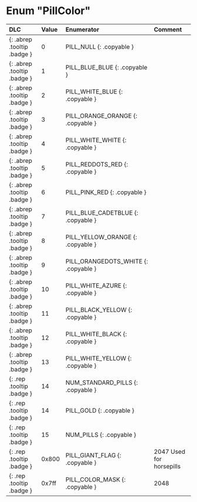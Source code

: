 # Enum "PillColor"
|DLC|Value|Enumerator|Comment|
|:--|:--|:--|:--|
|[ ](#){: .abrep .tooltip .badge }|0 |PILL_NULL {: .copyable } |  |
|[ ](#){: .abrep .tooltip .badge }|1 |PILL_BLUE_BLUE {: .copyable } |  |
|[ ](#){: .abrep .tooltip .badge }|2 |PILL_WHITE_BLUE {: .copyable } |  |
|[ ](#){: .abrep .tooltip .badge }|3 |PILL_ORANGE_ORANGE {: .copyable } |  |
|[ ](#){: .abrep .tooltip .badge }|4 |PILL_WHITE_WHITE {: .copyable } |  |
|[ ](#){: .abrep .tooltip .badge }|5 |PILL_REDDOTS_RED {: .copyable } |  |
|[ ](#){: .abrep .tooltip .badge }|6 |PILL_PINK_RED {: .copyable } |  |
|[ ](#){: .abrep .tooltip .badge }|7 |PILL_BLUE_CADETBLUE {: .copyable } |  |
|[ ](#){: .abrep .tooltip .badge }|8 |PILL_YELLOW_ORANGE {: .copyable } |  |
|[ ](#){: .abrep .tooltip .badge }|9 |PILL_ORANGEDOTS_WHITE {: .copyable } |  |
|[ ](#){: .abrep .tooltip .badge }|10 |PILL_WHITE_AZURE {: .copyable } |  |
|[ ](#){: .abrep .tooltip .badge }|11 |PILL_BLACK_YELLOW {: .copyable } |  |
|[ ](#){: .abrep .tooltip .badge }|12 |PILL_WHITE_BLACK {: .copyable } |  |
|[ ](#){: .abrep .tooltip .badge }|13 |PILL_WHITE_YELLOW {: .copyable } |  |
|[ ](#){: .rep .tooltip .badge }|14 |NUM_STANDARD_PILLS {: .copyable } |  |
|[ ](#){: .rep .tooltip .badge }|14 |PILL_GOLD {: .copyable } |  |
|[ ](#){: .rep .tooltip .badge }|15 |NUM_PILLS {: .copyable } |  |
|[ ](#){: .rep .tooltip .badge }|0x800 |PILL_GIANT_FLAG {: .copyable } | 2047 Used for horsepills |
|[ ](#){: .rep .tooltip .badge }|0x7ff |PILL_COLOR_MASK {: .copyable } | 2048 |